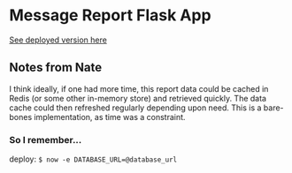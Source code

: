 # Message Report Flask App

[See deployed version here](https://reporting-ersipkxett.now.sh/ "Message Reporting")

## Notes from Nate
I think ideally,  if one had more time, this report data could be cached in Redis (or some other in-memory store) and retrieved quickly.
The data cache could then refreshed regularly depending upon need.
This is a bare-bones implementation, as time was a constraint.

### So I remember...
deploy: `$ now -e DATABASE_URL=@database_url`




